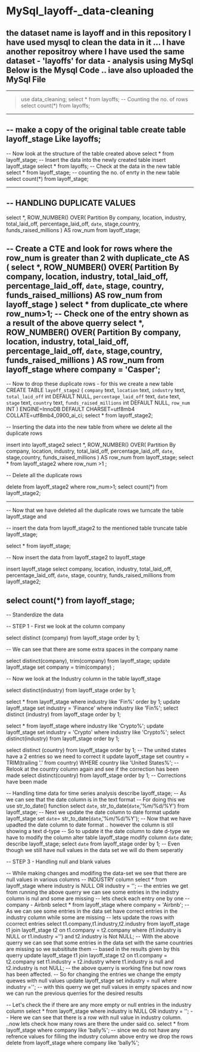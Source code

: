 # MySql_layoff-_data-cleaning
the dataset name is layoff and in this repository I have used mysql to clean the data in it ... I have another repositroy where I have used the same dataset - 'layoffs' for data - analysis using MySql
Below is the Mysql Code .. iave also uploaded the MySql File 
------------------------------------------------------------------------------------------------------------------------------------------------------
******************************************************************************************************************************************************
> use data_cleaning;
> select * from layoffs;
-- Counting the no. of rows
> select count(*) from layoffs;
------------------------------------------------------------------------------------
-- make a copy of the original table 
create table layoff_stage
Like layoffs;
-----------------------------------------------------------------------------------
-- Now look at the structure of the table created above 
select * from layoff_stage;
-- Insert the data into the newly created table 
insert layoff_stage
select * from layoffs;
-- Check at the data in the new table 
select * from layoff_stage;
-- counting the no. of enrty in the new table 
select count(*) from layoff_stage;

----------------------------------------------------------------------------------
-- HANDLING DUPLICATE VALUES
----------------------------------------------------------------------------------
select *, 
ROW_NUMBER() OVER(
				  Partition By company, location, industry, total_laid_off, percentage_laid_off, `date`,
							   stage,country, funds_raised_millions
				 ) AS row_num
from layoff_stage;

-- Create a CTE and look for rows where the row_num is greater than 2
with duplicate_cte AS
(
	select *,
    ROW_NUMBER() OVER(
					  Partition By company, location, industry, total_laid_off, percentage_laid_off, `date`,
								    stage, country, funds_raised_millions) AS row_num
	from layoff_stage
)
select * from duplicate_cte where row_num>1;
-- Check one of the entry shown as a result of the above querry 
select *, 
ROW_NUMBER() OVER(
				  Partition By company, location, industry, total_laid_off, percentage_laid_off, `date`,
							   stage,country, funds_raised_millions
				 ) AS row_num
from layoff_stage where company = 'Casper';
------------------------------------------------------------------------------------
-- Now to drop these duplicate rows - for this  we create a new table 
CREATE TABLE `layoff_stage2` (
  `company` text,
  `location` text,
  `industry` text,
  `total_laid_off` int DEFAULT NULL,
  `percentage_laid_off` text,
  `date` text,
  `stage` text,
  `country` text,
  `funds_raised_millions` int DEFAULT NULL,
  `row_num` INT
) ENGINE=InnoDB DEFAULT CHARSET=utf8mb4 COLLATE=utf8mb4_0900_ai_ci;
select * from layoff_stage2;

-- Inserting the data into the new table from where we delete all the duplicate rows

insert into layoff_stage2
select *, 
ROW_NUMBER() OVER(
				  Partition By company, location, industry, total_laid_off, percentage_laid_off, `date`,
							   stage,country, funds_raised_millions
				 ) AS row_num
from layoff_stage;
select * from layoff_stage2 where row_num >1 ;

-- Delete all the duplicate rows

delete from layoff_stage2 where row_num>1;
select count(*) from layoff_stage2;

------------------------------------------------------------------------------------------------------
-- Now that we have deleted all the duplicate rows we turncate the table layoff_stage and 

-- insert the data from layoff_stage2 to the mentioned table 
truncate table layoff_stage;

select * from layoff_stage;

-- Now insert the data from layoff_stage2 to layoff_stage

insert layoff_stage
select company, location, industry, total_laid_off, percentage_laid_off, `date`, stage, country, funds_raised_millions
from layoff_stage2;

select count(*) from layoff_stage;
-----------------------------------------------------------------------------------------------------------------------
-- Standerdize the data 

-- STEP 1 - First we look at the column company

select distinct (company) from layoff_stage order by 1;

-- We can see that there are some extra spaces  in the company name 

select distinct(company), trim(company) from layoff_stage;
update layoff_stage
set company = trim(company) ;

-- Now we look at the Industry column in the table layoff_stage

select distinct(industry) from layoff_stage order by 1;

select * from layoff_stage where industry like 'Fin%' order by 1;
update layoff_stage
set industry = 'Finance' 
where industry like 'Fin%';
select distinct (industry) from layoff_stage order by 1;

select * from layoff_stage where industry like 'Crypto%';
update layoff_stage
set industry = 'Crypto'
where industry like 'Crypto%';
select distinct(industry) from layoff_stage order by 1;

select distinct (country) from layoff_stage order by 1;
-- The united states have a 2 entries so we need to correct it 
update layoff_stage
set country = TRIM(trailing '.' from country)
WHERE country like 'United States%';
-- Relook at the country column again and see if the correction has been made 
select distinct(country) from layoff_stage order by 1; -- Corrections have been made
 
 
 -- Handling time data for time series analysis
 describe layoff_stage;
 -- As we can see that the date column is in the text format
 -- For doing this we use str_to_date() function
 select `date`,
 str_to_date(`date`,'%m/%d/%Y') from layoff_stage;
 -- Next we update the date column to date format 
 update layoff_stage
 set `date`= str_to_date(`date`,'%m/%d/%Y');
 -- Now that we have upadted the date column to date format .. however the column is stil showing a text d-type 
 -- So to update it the date column to date d-type we have to modify the column 
 alter table layoff_stage
 modify column `date` date;
 describe layoff_stage;
select `date` from layoff_stage order by 1; -- Even though we still have null values in the data set we will do them seperatly 

-- STEP 3 - Handling null and blank values

-- While making changes and modifing the data-set we see that there are null values in various columns
-- INDUSTRY column 
select * from layoff_stage
where industry is NULL 
OR
industry = '';
-- the entries we get from running the above querry we can see some entries in the indistry column is nul and some are missing
-- lets check each entry one by one 
-- company - Airbnb
select * from layoff_stage 
where company = 'Airbnb';
-- As we can see some entries in the data set have correct entries in the industry column while some are missing 
-- lets update the rows with ccorrect entries
select t1.company,t1.industry,t2.industry
from layoff_stage t1
join layoff_stage t2
on
t1.company = t2.company
where (t1.industry is NULL  or t1.industry ='')
and t2.industry is Not NULL;
-- With the above querry we can see that some entries in the data set with the same countries are missing so we subsititute them 
-- based in the results given by this querry
update layoff_stage t1
join  layoff_stage t2 
on t1.company = t2.company
set t1.industry = t2.industry
where t1.industry is null
and t2.industry is not NULL;
-- the above querry is working fine but now rows has been affected. 
--  So for changing the entries we change the empty quewes with null values
update layoff_stage
set industry = null
where industry ='';
-- with this querry we get null values in empty spaces and now we can run the previous querries for the desired results 

-- Let's check the if there are any more  empty or null entries in the industry column 
select * from layoff_stage
where industry is NULL 
OR
industry = '';
-- Here we can see that there is a row with null value in industry column. ..now lets check how many rows are there the under said co.
select * from layoff_stage
where company like 'bally%';
-- since we do not have any refrence values for filling the industry column above entry we drop the rows
delete from layoff_stage
where company like 'bally%';



